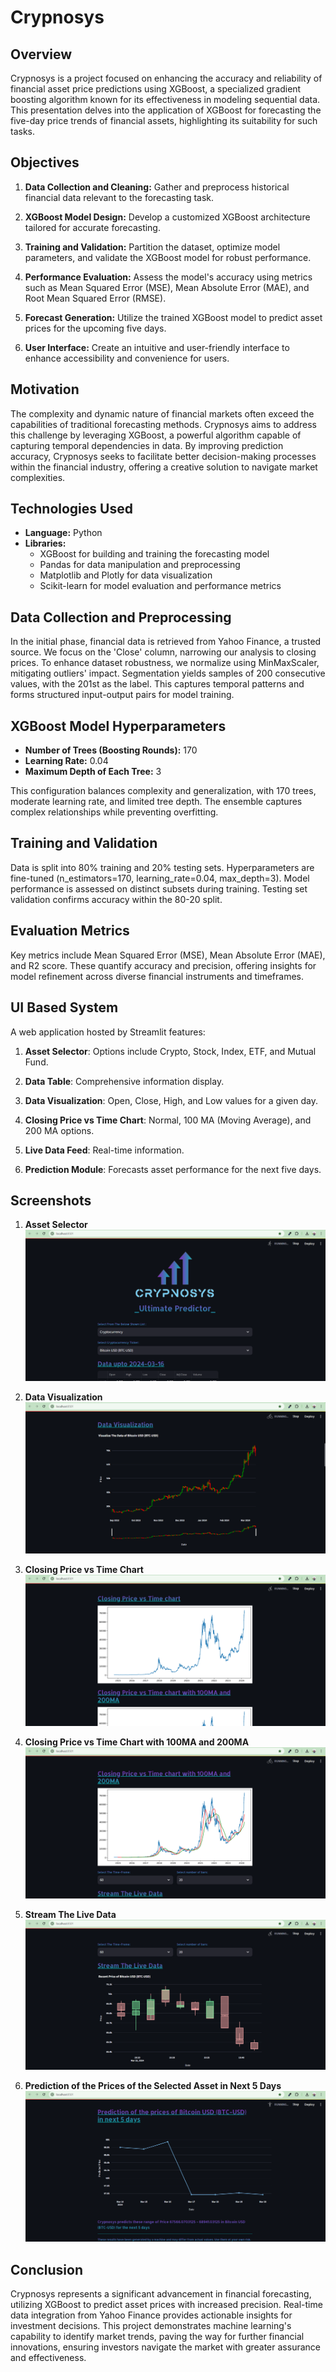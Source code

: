 # Crypnosys
## Overview
Crypnosys is a project focused on enhancing the accuracy and reliability of financial asset price predictions using XGBoost, a specialized gradient boosting algorithm known for its effectiveness in modeling sequential data. This presentation delves into the application of XGBoost for forecasting the five-day price trends of financial assets, highlighting its suitability for such tasks.

## Objectives

1. **Data Collection and Cleaning:** Gather and preprocess historical financial data relevant to the forecasting task.

2. **XGBoost Model Design:** Develop a customized XGBoost architecture tailored for accurate forecasting.

3. **Training and Validation:** Partition the dataset, optimize model parameters, and validate the XGBoost model for robust performance.

4. **Performance Evaluation:** Assess the model's accuracy using metrics such as Mean Squared Error (MSE), Mean Absolute Error (MAE), and Root Mean Squared Error (RMSE).

5. **Forecast Generation:** Utilize the trained XGBoost model to predict asset prices for the upcoming five days.

6. **User Interface:** Create an intuitive and user-friendly interface to enhance accessibility and convenience for users.


## Motivation
The complexity and dynamic nature of financial markets often exceed the capabilities of traditional forecasting methods. Crypnosys aims to address this challenge by leveraging XGBoost, a powerful algorithm capable of capturing temporal dependencies in data. By improving prediction accuracy, Crypnosys seeks to facilitate better decision-making processes within the financial industry, offering a creative solution to navigate market complexities.

## Technologies Used
- **Language:** Python
- **Libraries:**
  - XGBoost for building and training the forecasting model
  - Pandas for data manipulation and preprocessing
  - Matplotlib and Plotly for data visualization
  - Scikit-learn for model evaluation and performance metrics

## Data Collection and Preprocessing
In the initial phase, financial data is retrieved from Yahoo Finance, a trusted source. We focus on the 'Close' column, narrowing our analysis to closing prices. To enhance dataset robustness, we normalize using MinMaxScaler, mitigating outliers' impact. Segmentation yields samples of 200 consecutive values, with the 201st as the label. This captures temporal patterns and forms structured input-output pairs for model training.


## XGBoost Model Hyperparameters

- **Number of Trees (Boosting Rounds):** 170
- **Learning Rate:** 0.04
- **Maximum Depth of Each Tree:** 3

This configuration balances complexity and generalization, with 170 trees, moderate learning rate, and limited tree depth. The ensemble captures complex relationships while preventing overfitting.

## Training and Validation
Data is split into 80% training and 20% testing sets. Hyperparameters are fine-tuned (n_estimators=170, learning_rate=0.04, max_depth=3). Model performance is assessed on distinct subsets during training. Testing set validation confirms accuracy within the 80-20 split.

## Evaluation Metrics
Key metrics include Mean Squared Error (MSE), Mean Absolute Error (MAE), and R2 score. These quantify accuracy and precision, offering insights for model refinement across diverse financial instruments and timeframes.

## UI Based System
A web application hosted by Streamlit features:

1. **Asset Selector**: Options include Crypto, Stock, Index, ETF, and Mutual Fund.

2. **Data Table**: Comprehensive information display.

3. **Data Visualization**: Open, Close, High, and Low values for a given day.

4. **Closing Price vs Time Chart**: Normal, 100 MA (Moving Average), and 200 MA options.

5. **Live Data Feed**: Real-time information.

6. **Prediction Module**: Forecasts asset performance for the next five days.


## Screenshots

1. **Asset Selector**
   <img src="ScreenShots/1.png" alt="Asset Selector"/>

2. **Data Visualization**
   <img src="ScreenShots/2.png" alt="Data Visualization"/>

3. **Closing Price vs Time Chart**
   <img src="ScreenShots/3.png" alt="Closing Price vs Time chart"/>

4. **Closing Price vs Time Chart with 100MA and 200MA**
   <img src="ScreenShots/4.png" alt="Closing Price vs Time chart with 100MA and 200MA"/>

5. **Stream The Live Data**
   <img src="ScreenShots/5.png" alt="Stream The Live Data"/>

6. **Prediction of the Prices of the Selected Asset in Next 5 Days**
   <img src="ScreenShots/6.png" alt="Prediction of the prices of the selected asset in next 5 days"/>



## Conclusion
Crypnosys represents a significant advancement in financial forecasting, utilizing XGBoost to predict asset prices with increased precision. Real-time data integration from Yahoo Finance provides actionable insights for investment decisions. This project demonstrates machine learning's capability to identify market trends, paving the way for further financial innovations, ensuring investors navigate the market with greater assurance and effectiveness.
